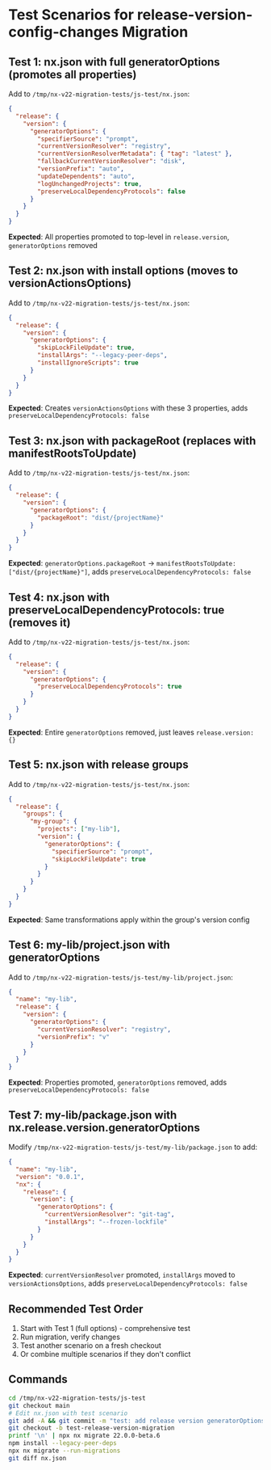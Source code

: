 # Test Scenarios for release-version-config-changes Migration

## Test 1: nx.json with full generatorOptions (promotes all properties)
Add to `/tmp/nx-v22-migration-tests/js-test/nx.json`:
```json
{
  "release": {
    "version": {
      "generatorOptions": {
        "specifierSource": "prompt",
        "currentVersionResolver": "registry",
        "currentVersionResolverMetadata": { "tag": "latest" },
        "fallbackCurrentVersionResolver": "disk",
        "versionPrefix": "auto",
        "updateDependents": "auto",
        "logUnchangedProjects": true,
        "preserveLocalDependencyProtocols": false
      }
    }
  }
}
```

**Expected**: All properties promoted to top-level in `release.version`, `generatorOptions` removed

## Test 2: nx.json with install options (moves to versionActionsOptions)
Add to `/tmp/nx-v22-migration-tests/js-test/nx.json`:
```json
{
  "release": {
    "version": {
      "generatorOptions": {
        "skipLockFileUpdate": true,
        "installArgs": "--legacy-peer-deps",
        "installIgnoreScripts": true
      }
    }
  }
}
```

**Expected**: Creates `versionActionsOptions` with these 3 properties, adds `preserveLocalDependencyProtocols: false`

## Test 3: nx.json with packageRoot (replaces with manifestRootsToUpdate)
Add to `/tmp/nx-v22-migration-tests/js-test/nx.json`:
```json
{
  "release": {
    "version": {
      "generatorOptions": {
        "packageRoot": "dist/{projectName}"
      }
    }
  }
}
```

**Expected**: `generatorOptions.packageRoot` → `manifestRootsToUpdate: ["dist/{projectName}"]`, adds `preserveLocalDependencyProtocols: false`

## Test 4: nx.json with preserveLocalDependencyProtocols: true (removes it)
Add to `/tmp/nx-v22-migration-tests/js-test/nx.json`:
```json
{
  "release": {
    "version": {
      "generatorOptions": {
        "preserveLocalDependencyProtocols": true
      }
    }
  }
}
```

**Expected**: Entire `generatorOptions` removed, just leaves `release.version: {}`

## Test 5: nx.json with release groups
Add to `/tmp/nx-v22-migration-tests/js-test/nx.json`:
```json
{
  "release": {
    "groups": {
      "my-group": {
        "projects": ["my-lib"],
        "version": {
          "generatorOptions": {
            "specifierSource": "prompt",
            "skipLockFileUpdate": true
          }
        }
      }
    }
  }
}
```

**Expected**: Same transformations apply within the group's version config

## Test 6: my-lib/project.json with generatorOptions
Add to `/tmp/nx-v22-migration-tests/js-test/my-lib/project.json`:
```json
{
  "name": "my-lib",
  "release": {
    "version": {
      "generatorOptions": {
        "currentVersionResolver": "registry",
        "versionPrefix": "v"
      }
    }
  }
}
```

**Expected**: Properties promoted, `generatorOptions` removed, adds `preserveLocalDependencyProtocols: false`

## Test 7: my-lib/package.json with nx.release.version.generatorOptions
Modify `/tmp/nx-v22-migration-tests/js-test/my-lib/package.json` to add:
```json
{
  "name": "my-lib",
  "version": "0.0.1",
  "nx": {
    "release": {
      "version": {
        "generatorOptions": {
          "currentVersionResolver": "git-tag",
          "installArgs": "--frozen-lockfile"
        }
      }
    }
  }
}
```

**Expected**: `currentVersionResolver` promoted, `installArgs` moved to `versionActionsOptions`, adds `preserveLocalDependencyProtocols: false`

## Recommended Test Order
1. Start with Test 1 (full options) - comprehensive test
2. Run migration, verify changes
3. Test another scenario on a fresh checkout
4. Or combine multiple scenarios if they don't conflict

## Commands
```bash
cd /tmp/nx-v22-migration-tests/js-test
git checkout main
# Edit nx.json with test scenario
git add -A && git commit -m "test: add release version generatorOptions"
git checkout -b test-release-version-migration
printf '\n' | npx nx migrate 22.0.0-beta.6
npm install --legacy-peer-deps
npx nx migrate --run-migrations
git diff nx.json
```
